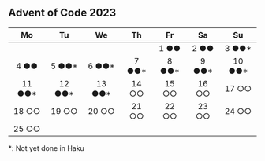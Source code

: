 ## Advent of Code 2023

| **Mo**  | **Tu**  | **We**  | **Th** | **Fr** | **Sa** | **Su**  |
| :-----: | :-----: | :-----: | :----: | :----: | :----: | :-----: |
|         |         |         |        |  1 ●●  |  2 ●●  | 3 ●●\*  |
|  4 ●●   | 5 ●●\*  | 6 ●●\*  | 7 ●●\* | 8 ●●\* | 9 ●●\* | 10 ●●\* |
| 11 ●●\* | 12 ●●\* | 13 ●●\* | 14 ○○  | 15 ○○  | 16 ○○  |  17 ○○  |
|  18 ○○  |  19 ○○  |  20 ○○  | 21 ○○  | 22 ○○  | 23 ○○  |  24 ○○  |
|  25 ○○  |         |         |        |        |        |         |

\*: Not yet done in Haku
